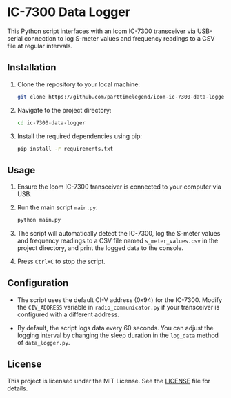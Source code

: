 # IC-7300 Data Logger

This Python script interfaces with an Icom IC-7300 transceiver via USB-serial connection to log S-meter values and frequency readings to a CSV file at regular intervals.

## Installation

1. Clone the repository to your local machine:

    ```bash
    git clone https://github.com/parttimelegend/icom-ic-7300-data-logger.git
    ```

2. Navigate to the project directory:

    ```bash
    cd ic-7300-data-logger
    ```

3. Install the required dependencies using pip:

    ```bash
    pip install -r requirements.txt
    ```

## Usage

1. Ensure the Icom IC-7300 transceiver is connected to your computer via USB.

2. Run the main script `main.py`:

    ```bash
    python main.py
    ```

3. The script will automatically detect the IC-7300, log the S-meter values and frequency readings to a CSV file named `s_meter_values.csv` in the project directory, and print the logged data to the console.

4. Press `Ctrl+C` to stop the script.

## Configuration

- The script uses the default CI-V address (0x94) for the IC-7300. Modify the `CIV_ADDRESS` variable in `radio_communicator.py` if your transceiver is configured with a different address.

- By default, the script logs data every 60 seconds. You can adjust the logging interval by changing the sleep duration in the `log_data` method of `data_logger.py`.

## License

This project is licensed under the MIT License. See the [LICENSE](LICENSE) file for details.
